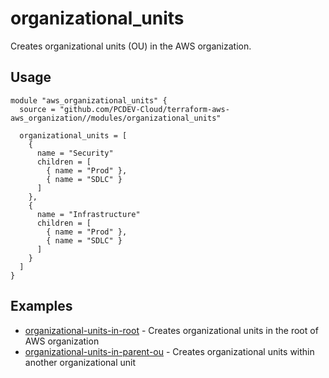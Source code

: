 # organizational_units

Creates organizational units (OU) in the AWS organization.

## Usage

```hcl
module "aws_organizational_units" {
  source = "github.com/PCDEV-Cloud/terraform-aws-aws_organization//modules/organizational_units"

  organizational_units = [
    {
      name = "Security"
      children = [
        { name = "Prod" },
        { name = "SDLC" }
      ]
    },
    {
      name = "Infrastructure"
      children = [
        { name = "Prod" },
        { name = "SDLC" }
      ]
    }
  ]
}
```

## Examples

- [organizational-units-in-root](https://github.com/PCDEV-Cloud/terraform-aws-aws_organization/tree/main/examples/organizational-units-in-root) - Creates organizational units in the root of AWS organization
- [organizational-units-in-parent-ou](https://github.com/PCDEV-Cloud/terraform-aws-aws_organization/tree/main/examples/organizational-units-in-parent-ou) - Creates organizational units within another organizational unit
